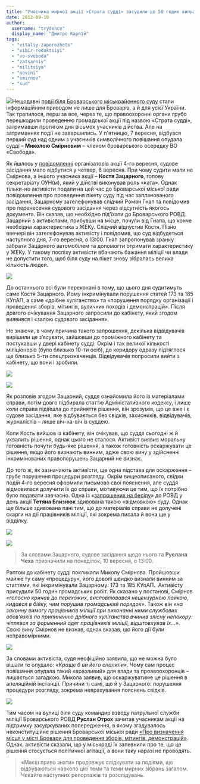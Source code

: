 ```yaml
---
title: "Учасника мирної акції «Страта судді» засудили до 50 годин виправних робіт"
date: 2012-09-10
author: 
  username: "trydence"
  display_name: "Дмитро Карпій"
tags: 
  - "vitaliy-zaporozhets"
  - "vibir-redaktsiyi"
  - "vo-svoboda"
  - "zatsarniy"
  - "militsiya"
  - "novini"
  - "smirnov"
  - "sud"
---
```


[![](https://mpz.brovary.org/wp-content/uploads/2012/09/DSC_9074.jpg)](https://mpz.brovary.org/wp-content/uploads/2012/09/DSC_9074.jpg)Нещодавні [події біля Броварського міськрайонного суду](https://mpz.brovary.org/mirna-aktsiya-starata-suddi-zakinchilas-pobittyam-ta-zatrimannyami-yiyi-uchasnikiv-militsiyeyu/ "Мирна акція «Страта судді» закінчилась побиттям та затриманнями її учасників міліцією") стали інформаційним приводом не лише для Броварів, а й для усієї України. Так трапилося, перш за все, через те, що правоохоронні органи грубо перешкодили проведенню громадської акції під назвою «Страта судді», затримавши протягом дня вісьмох учасників дійства. Але на затриманнях події не завершились. У п'ятницю, 7 вересня, відбувся перший суд над одним з учасників символічного повішання опудала судді – **Миколою Смірновим** – членом броварського осередку ВО «Свобода».

Як йшлось у [повідомленні](https://mpz.brovary.org/7-veresnya-sud-nad-uchasnikom-aktsiyi-strata-suddi/ "7 вересня – суд над учасником акції “страта судді”!") організаторів акції 4-го вересня, судове засідання мало відбутися у четвер, 6 вересня. При чому судити мали не Смірнова, а іншого учасника акції – **Костя Зацарного**, голову секретаріату ОУН(м), який у дійстві виконував роль «ката». Однак тільки-но активісти подали на цей час до Броварської міської ради повідомлення про проведення пікету суду під час запланованого засідання, Зацарному зателефонував слідчий Роман Гнап та повідомив про перенесення судового засідання через відсутність якогось документа. Він сказав, що необхідно під’їхати до Броварського РОВД. Зацарний з активістами, прибувши на місце, почули від Гнапа, що конче необхідна характеристика з ЖЕКу. Слідчий відпустив Костя. Пізно ввечері він зателефонував активісту і повідомив, що суд відбудеться наступного дня, 7-го вересня, о 13:00. Гнап запропонував зранку забрати Зацарного автомобілем та допомогти отримати характеристику у ЖЕКу. У такому поспіху активісти вбачають бажання міліції чи влади не допустити того, щоб біля суду на пікет знову зібралась велика кількість людей.

[![](https://mpz.brovary.org/wp-content/uploads/2012/09/DSC_9050.jpg)](https://mpz.brovary.org/wp-content/uploads/2012/09/DSC_9050.jpg)

До останнього всі були переконані в тому, що цього дня судитимуть саме Костя Зацарного. Йому інкримінували порушення статей 173 та 185 КУпАП, а саме «дрібне хуліганство» та «порушення порядку організації і проведення зборів, мітингів, вуличних походів і демонстрацій». Після довгого очікування Зацарного запросили до кабінету, який згодом виявився і «залою судового засідання».

Не знаючи, в чому причина такого запрошення, декілька відвідувачів вирішили це з’ясувати, зайшовши до проміжного кабінету та постукавши у двері кабінету судді. Окрім і так великої кількості міліціонерів (було близько 10-ти осіб), до коридору одразу підтяглося ще близько 5-ти спецпризначенців. Відвідувачів попросили вийти з кабінету, що вони і зробили.

[![](https://mpz.brovary.org/wp-content/uploads/2012/09/DSC_9057.jpg)](https://mpz.brovary.org/wp-content/uploads/2012/09/DSC_9057.jpg)

[![](https://mpz.brovary.org/wp-content/uploads/2012/09/DSC_9059.jpg)](https://mpz.brovary.org/wp-content/uploads/2012/09/DSC_9059.jpg)

Як розповів згодом Зацарний, суддя ознайомила його із матеріалами справи, потім довго підбирала статтю Адміністативного кодексу, і лише коли справа підійшла до прийняття рішення, він зрозумів, що це вже і є судове засідання, яке відбувається без свідків, захисників, відвідувачів, журналістів – лише віч-на-віч із суддею.

Коли Кость вийшов із кабінету, він очікував, що суддя сьогодні ж й ухвалить рішення, однак цього не сталося. Активіст виявив моральну готовність почути будь-яке рішення, а також готовність оскаржувати це рішення, якщо його визнають винним, адже свою вину у здійсненні інкримінованих правопорушень Зацарний не визнає.

До того ж, як зазначають активісти, ще одна підстава для оскарження – грубе порушення процедури розгляду. Окрім вищеописаного, свідки подій 4-го вересня оформили письмово свої пояснення, але суддя відмовилася долучити їх до справи, мотивуючи це тим, що їх потрібно було подавати завчасно. Одна із «[запрошених на бесіду](https://mpz.brovary.org/mirna-aktsiya-starata-suddi-zakinchilas-pobittyam-ta-zatrimannyami-yiyi-uchasnikiv-militsiyeyu/)» до РОВД у день акції **Тетяна Близнюк** здивована такою «відмовкою» суду. Однак ще більше здивована пані тим, що до матеріалів справи не долучені скарги на дії працівників міліції, які зокрема писала й вона ще у відділку.

[![](https://mpz.brovary.org/wp-content/uploads/2012/09/DSC_9062.jpg)](https://mpz.brovary.org/wp-content/uploads/2012/09/DSC_9062.jpg)

[![](https://mpz.brovary.org/wp-content/uploads/2012/09/DSC_9066.jpg)](https://mpz.brovary.org/wp-content/uploads/2012/09/DSC_9066.jpg)

> За словами Зацарного, судове засідання щодо нього та **Руслана Чеха** призначили на понеділок, 10 вересня, о 13:00.

Раптом до кабінету судді покликали Миколу Смірнова. Пройшовши майже ту саму «процедуру», його доволі швидко визнали винним за статтями, які інкримінували Зацарному: 173 та 185 КУпАП.  Активісту присудили 50 годин громадських робіт. Як сказано у постанові, Смірнов _«голосно кричав до перехожих, висловлювався нецензурною лайкою, кидався в бійку, чим порушив громадський порядок»_. Також він _«на законну вимогу працівників міліції при виконанні ними службових обов’язків по припиненню дрібного хуліганства вчинив злісну непокору: чіплявся за форменний одяг працівників міліції, відштовхував їх…»_. Свою вину Смірнов не визнав, однак вказав, що його дії були неправомірними.

[![](https://mpz.brovary.org/wp-content/uploads/2012/09/Image00002.jpg)](https://mpz.brovary.org/wp-content/uploads/2012/09/Image00002.jpg)

За словами активіста, судя неофіційно заявила, що не можна було вішати те опудало: _«Краще б ви його спалили»_. Чому сам процес повішання опудала такий «вразливий» для влади та проавоохоронців – лишається загадкою. Микола заявив, що оскаржуватиме це рішення в апеляційній інстанції. Причини ті самі, що й у Зацарного: порушення процедури розгляду, зокрема неврахування пояснень свідків.

[![](https://mpz.brovary.org/wp-content/uploads/2012/09/DSC_9074.jpg)](https://mpz.brovary.org/wp-content/uploads/2012/09/DSC_9074.jpg)

Тим часом на вулиці біля суду командир взводу патрульної служби міліції Броварського РОВД **Руслан Отрох** зачитав учасникам акції на підтримку засуджуваних попередження, в якому згадувалось неконституційне рішення Броварської міської ради [«Про визначення місця у місті Бровари для проведення зборів, мітингів, демонстрацій»](http://docs.pravo-znaty.org.ua/p3930/21.08.2012/394 "Рішення виконавчого комітету від 21.08.2012 №394"). Однак, активісти сказали, що у міськраді їх запевнили про те, що це рішення стосується політичної агітації, а вони таку наразі не проводять.

> «Маєш право знати» продовжує слідкувати за подіями, що відбуваються навколо цієї теми та теми мирних зібрань загалом. Чекайте наступних репортажів та розслідувань.
